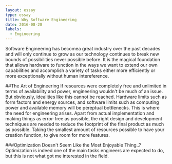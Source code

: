 ```yaml
---
layout: essay
type: essay
title: Why Software Engineering
date: 2016-08-28
labels:
  - Engineering
---
```


Software Engineering has becomea great industry over the past decades and will only continue to grow as our technology continues to break new bounds of possibilities never possible before. It is the magical foundation that allows hardware to function in the ways we want to extend our own capabilities and accomplish a variety of tasks either more efficiently or more exceptionally without human intereference.

##The Art of Engineering
If resources were completely free and unlimited in terms of availability and power, engineering wouldn't be much of an issue. But obviously, idealities like this cannot be reached. Hardware limits such as form factors and energy sources, and software limits such as computing power and available memory will be pereptual bottlenecks. This is where the need for engineering arises. Apart from actual implementation and making things as error-free as possible, the right design and development techniques are needed to reduce the footprint of the final product as much as possible. Taking the smallest amount of resources possible to have your creation function, to give room for more features. 

###Optimization Doesn't Seem Like the Most Enjoyable Thing..?
Optimization is indeed one of the main tasks engineers are expected to do, but this is not what got me interested in the field.

